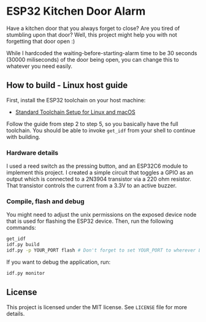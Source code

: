 # ESP32 Kitchen Door Alarm

Have a kitchen door that you always forget to close? Are you tired of stumbling upon that door?
Well, this project might help you with not forgetting that door open :)

While I hardcoded the waiting-before-starting-alarm time to be 30 seconds (30000 miliseconds) of the door being open,
you can change this to whatever you need easily.

## How to build - Linux host guide

First, install the ESP32 toolchain on your host machine:

- [Standard Toolchain Setup for Linux and macOS](https://docs.espressif.com/projects/esp-idf/en/stable/esp32/get-started/linux-macos-setup.html#get-started-get-esp-idf)

Follow the guide from step 2 to step 5, so you basically have the full toolchain.
You should be able to invoke `get_idf` from your shell to continue with building.

### Hardware details

I used a reed switch as the pressing button, and an ESP32C6 module to implement this project.
I created a simple circuit that toggles a GPIO as an output which is connected to a 2N3904 transistor via a 220 ohm resistor.
That transistor controls the current from a 3.3V to an active buzzer.

### Compile, flash and debug

You might need to adjust the unix permissions on the exposed device node
that is used for flashing the ESP32 device.
Then, run the following commands:
```sh
get_idf
idf.py build
idf.py -p YOUR_PORT flash # Don't forget to set YOUR_PORT to wherever Linux created the device node
```

If you want to debug the application, run:
```sh
idf.py monitor
```

## License

This project is licensed under the MIT license.
See `LICENSE` file for more details.
